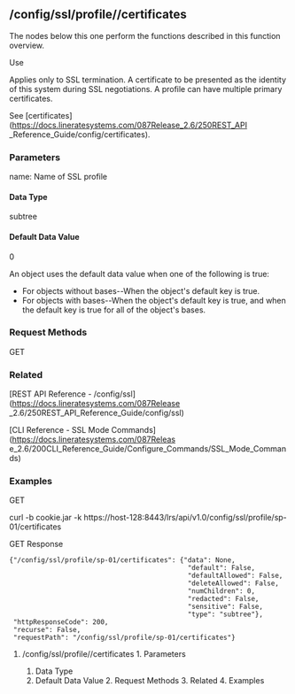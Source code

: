 ## /config/ssl/profile/<name>/certificates

The nodes below this one perform the functions described in this function
overview.

Use

Applies only to SSL termination. A certificate to be presented as the identity
of this system during SSL negotiations. A profile can have multiple primary
certificates.

See [certificates](https://docs.lineratesystems.com/087Release_2.6/250REST_API
_Reference_Guide/config/certificates).

### Parameters

name: Name of SSL profile

#### Data Type

subtree

#### Default Data Value

0

An object uses the default data value when one of the following is true:

  * For objects without bases--When the object's default key is true.
  * For objects with bases--When the object's default key is true, and when the default key is true for all of the object's bases.

### Request Methods

GET

### Related

[REST API Reference - /config/ssl](https://docs.lineratesystems.com/087Release
_2.6/250REST_API_Reference_Guide/config/ssl)

[CLI Reference - SSL Mode Commands](https://docs.lineratesystems.com/087Releas
e_2.6/200CLI_Reference_Guide/Configure_Commands/SSL_Mode_Commands)

### Examples

GET

curl -b cookie.jar -k
https://host-128:8443/lrs/api/v1.0/config/ssl/profile/sp-01/certificates

GET Response

    
    
    {"/config/ssl/profile/sp-01/certificates": {"data": None,
                                                 "default": False,
                                                 "defaultAllowed": False,
                                                 "deleteAllowed": False,
                                                 "numChildren": 0,
                                                 "redacted": False,
                                                 "sensitive": False,
                                                 "type": "subtree"},
     "httpResponseCode": 200,
     "recurse": False,
     "requestPath": "/config/ssl/profile/sp-01/certificates"}
    

  1. /config/ssl/profile/<name>/certificates
    1. Parameters
      1. Data Type
      2. Default Data Value
    2. Request Methods
    3. Related
    4. Examples


